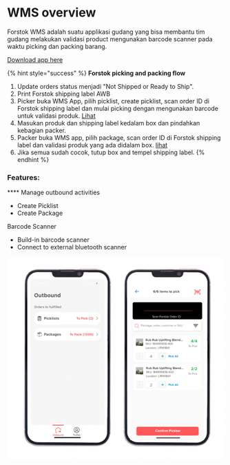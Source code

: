 # WMS overview

Forstok WMS adalah suatu applikasi gudang yang bisa membantu tim gudang melakukan validasi product mengunakan barcode scanner pada waktu picking dan packing barang.&#x20;

[Download app here](download-wms-app.md)

{% hint style="success" %}
**Forstok picking and packing flow**

1. &#x20;Update orders status menjadi "Not Shipped or Ready to Ship".&#x20;
2. Print Forstok shipping label AWB
3. Picker buka WMS App, pilih picklist, create picklist, scan order ID di Forstok shipping label dan mulai picking dengan mengunakan barcode untuk validasi produk. [Lihat](picklist.md)
4. Masukan produk dan shipping label kedalam box dan pindahkan kebagian packer.&#x20;
5. Packer buka WMS app, pilih package, scan order ID di Forstok shipping label dan  validasi produk yang ada didalam box. [lihat](package.md)
6. Jika semua sudah cocok, tutup box and tempel shipping label.
{% endhint %}

### Features:

&#x20;**** Manage outbound activities

* Create Picklist
* Create Package

Barcode Scanner

* Build-in barcode scanner
* Connect to external bluetooth scanner

![](<../../.gitbook/assets/Screen Shot 2022-03-22 at 4.42.12 PM (1).png>)

